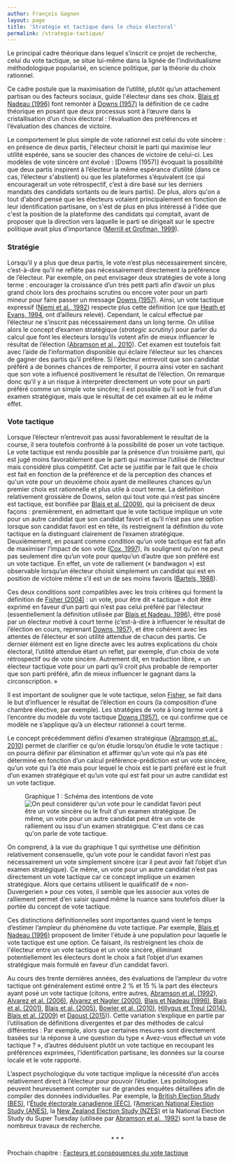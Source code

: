 ```yaml
---
author: François Gagnon
layout: page
title: 'Stratégie et tactique dans le choix électoral'
permalink: /strategie-tactique/
---
```


Le principal cadre théorique dans lequel s’inscrit ce projet de recherche, celui du vote tactique, se situe lui-même dans la lignée de l’individualisme méthodologique popularisé, en science politique, par la théorie du choix rationnel.

Ce cadre postule que la maximisation de l’utilité, plutôt qu’un attachement partisan ou des facteurs sociaux, guide l'électeur dans ses choix. [Blais et Nadeau (1996)](http://www.sciencedirect.com/science/article/pii/026137949400014X "Blais, André et Richard Nadeau. 1996. «Measuring strategic voting: A two-step procedure.» Electoral Studies 15(1): 39–52.") font remonter à [Downs (1957)][downs1957] la définition de ce cadre théorique en posant que deux processus sont à l’œuvre dans la cristallisation d’un choix électoral&nbsp;: l’évaluation des préférences et l’évaluation des chances de victoire.

Le comportement le plus simple de vote rationnel est celui du vote sincère : en présence de deux partis, l'électeur choisit le parti qui maximise leur utilité espérée, sans se soucier des chances de victoire de celui-ci. Les modèles de vote sincère ont évolué&nbsp;: [Downs (1957)] évoquait la possibilité que deux partis inspirent à l’électeur la même espérance d’utilité (dans ce cas, l’électeur s'abstient) ou que les plateformes s’équivalent (ce qui encouragerait un vote rétrospectif, c’est à dire basé sur les derniers mandats des candidats sortants ou de leurs partis). De plus, alors qu'on a tout d'abord pensé que les électeurs votaient principalement en fonction de leur identification partisane, on s'est de plus en plus intéressé à l'idée que c'est la position de la plateforme des candidats qui comptait, avant de proposer que la direction vers laquelle le parti se dirigeait sur le spectre politique avait plus d’importance ([Merrill et Grofman, 1999](http://www.cambridge.org/ca/academic/subjects/politics-international-relations/comparative-politics/unified-theory-voting-directional-and-proximity-spatial-models "Merrill, Samuel et Bernard Grofman. 1999. A Unified Theory of Voting. Cambridge University Press. Cambridge.")).

### Stratégie

Lorsqu’il y a plus que deux partis, le vote n’est plus nécessairement sincère, c’est-à-dire qu’il ne reflète pas nécessairement directement la préférence de l’électeur. Par exemple, on peut envisager deux stratégies de vote à long terme&nbsp;: encourager la croissance d’un très petit parti afin d’avoir un plus grand choix lors des prochains scrutins ou encore voter pour un parti mineur pour faire passer un message [Downs (1957)][downs1957]. Ainsi, un vote tactique expressif ([Niemi et al., 1992](https://www.jstor.org/stable/194060 "Niemi, Richard G., Guy Written, and Mark N. Franklin. 1992. «Constituency Characteristics, Individual Characteristics and Tactical Voting in the 1987 British General Election.» British Journal of Political Science 22(02): 229.")) respecte plus cette définition (ce que [Heath et Evans, 1994](https://www.jstor.org/stable/194035 "Heath, Anthony, and Geoffrey Evans. 1994. «Tactical Voting : Concepts, Measurement and Findings.» British Journal of Political Science 24(4): 557–571."), ont d’ailleurs relevé). Cependant, le calcul effectué par l’électeur ne s’inscrit pas nécessairement dans un long terme. On utilise alors le concept d’examen stratégique (*strategic scrutiny*) pour parler du calcul que font les électeurs lorsqu’ils votent afin de mieux influencer le résultat de l’élection ([Abramson et al., 2010](cps.sagepub.com/content/43/1/61.short "Abramson, P. R. et al. 2010. «Comparing Strategic Voting Under FPTP and PR.» Comparative Political Studies 43(1): 61–90.")). Cet examen est toutefois fait avec l’aide de l’information disponible qui éclaire l’électeur sur les chances de gagner des partis qu’il préfère. Si l’électeur entrevoit que son candidat préféré a de bonnes chances de remporter, il pourra ainsi voter en sachant que son vote a influencé positivement le résultat de l’élection. On remarque donc qu’il y a un risque à interpréter directement un vote pour un parti préféré comme un simple vote sincère; il est possible qu’il soit le fruit d’un examen stratégique, mais que le résultat de cet examen ait eu le même effet.

### Vote tactique	

Lorsque l’électeur n’entrevoit pas aussi favorablement le résultat de la course, il sera toutefois confronté à la possibilité de poser un vote tactique. Le vote tactique est rendu possible par la présence d’un troisième parti, qui est jugé moins favorablement que le parti qui maximise l’utilisé de l’électeur mais considéré plus compétitif. Cet acte se justifie par le fait que le choix est fait en fonction de la préférence et de la perception des chances et qu'un vote pour un deuxième choix ayant de meilleures chances qu’un premier choix est rationnelle et plus utile à court terme. La définition relativement grossière de Downs, selon qui tout vote qui n’est pas sincère est tactique, est bonifiée par [Blais et al. (2009)](https://www.researchgate.net/publication/227089739_Voting_Strategically_in_Canada_and_Britain "Blais, André, Eugénie Dostie-Goulet, et Marc André Bodet. 2009. «Voting Strategically in Canada and Britain.» In Duverger’s Law of Plurality Voting, New York, NY: Springer New York, p. 13–25."), qui la précisent de deux façons&nbsp;: premièrement, en admettant que le vote tactique implique un vote pour un autre candidat que son candidat favori et qu’il n’est pas une option lorsque son candidat favori est en tête, ils restreignent la définition du vote tactique en la distinguant clairement de l’examen stratégique. Deuxièmement, en posant comme condition qu’un vote tactique est fait afin de maximiser l’impact de son vote ([Cox, 1997](http://www.cambridge.org/ca/academic/subjects/politics-international-relations/comparative-politics/making-votes-count-strategic-coordination-worlds-electoral-systems?format=PB "Cox, Gary. 1997. Making Votes Count. Cambridge University Press. Cambridge.")), ils soulignent qu’on ne peut pas seulement dire qu’un vote pour quelqu’un d’autre que son préféré est un vote tactique. En effet, un vote de ralliement («&nbsp;bandwagon&nbsp;») est observable lorsqu’un électeur choisit simplement un candidat qui est en position de victoire même s’il est un de ses moins favoris ([Bartels, 1988](http://press.princeton.edu/titles/4229.html "Bartels, Larry. 1988. Presidential Primaries and the Dynamics of Public Choice. Princeton University Press. Princeton.")).

Ces deux conditions sont compatibles avec les trois critères qui forment la définition de [Fisher (2004)](https://www.jstor.org/stable/4092405 "Fisher, Stephen D. 2004. «Definition and Measurement of Tactical Voting: The Role of Rational Choice.» British Journal of Political Science 34(01): 152.")&nbsp;: un vote, pour être dit «&nbsp;tactique&nbsp;» doit être exprimé en faveur d’un parti qui n’est pas celui préféré par l’électeur (essentiellement la définition utilisée par [Blais et Nadeau, 1996](http://www.sciencedirect.com/science/article/pii/026137949400014X "Blais, André et Richard Nadeau. 1996. «Measuring strategic voting: A two-step procedure.» Electoral Studies 15(1): 39–52.")), être posé par un électeur motivé à court terme (c’est-à-dire à influencer le résultat de l’élection en cours, reprenant [Downs, 1957][downs1957]), et être cohérent avec les attentes de l’électeur et son utilité attendue de chacun des partis. Ce dernier élément est en ligne directe avec les autres explications du choix électoral, l’utilité attendue étant un reflet, par exemple, d’un choix de vote rétrospectif ou de vote sincère. Autrement dit, en traduction libre, «&nbsp;un électeur tactique vote pour un parti qu’il croit plus probable de remporter que son parti préféré, afin de mieux influencer le gagnant dans la circonscription.&nbsp;»

Il est important de souligner que le vote tactique, selon [Fisher](https://www.jstor.org/stable/4092405 "Fisher, Stephen D. 2004. «Definition and Measurement of Tactical Voting: The Role of Rational Choice.» British Journal of Political Science 34(01): 152."), se fait dans le but d’influencer le résultat de l’élection en cours (la composition d’une chambre élective, par exemple). Les stratégies de vote à long terme vont à l’encontre du modèle du vote tactique [Downs (1957)][downs1957], ce qui confirme que ce modèle ne s’applique qu’à un électeur rationnel à court terme.

Le concept précédemment défini d’examen stratégique ([Abramson et al., 2010](http://cps.sagepub.com/content/43/1/61.short "Abramson, P. R. et al. 2010. «Comparing Strategic Voting Under FPTP and PR.» Comparative Political Studies 43(1): 61–90.")) permet de clarifier ce qu’on étudie lorsqu’on étudie le vote tactique&nbsp;: on pourra définir par élimination et affirmer qu’un vote qui n’a pas été déterminé en fonction d’un calcul préférence-prédiction est un vote sincère, qu’un vote qui l’a été mais pour lequel le choix est le parti préféré est le fruit d’un examen stratégique et qu’un vote qui est fait pour un autre candidat est un vote tactique.

<figure>
    <figcaption>Graphique 1 : Schéma des intentions de vote</figcaption>
    <img src="../graphiques/venn_examen.png" alt="On peut considérer qu'un vote pour le candidat favori peut être un vote sincère ou le fruit d'un examen stratégique. De même, un vote pour un autre candidat peut être un vote de ralliement ou issu d'un examen stratégique. C'est dans ce cas qu'on parle de vote tactique." />
</figure>

On comprend, à la vue du graphique 1 qui synthétise une définition relativement consensuelle, qu’un vote pour le candidat favori n’est pas nécessairement un vote simplement sincère (car il peut avoir fait l’objet d’un examen stratégique). Ce même, un vote pour un autre candidat n’est pas directement un vote tactique car ce concept implique un examen stratégique. Alors que certains utilisent le qualificatif de «&nbsp;non-Duvergerien&nbsp;» pour ces votes, il semble que les associer aux votes de ralliement permet d’en saisir quand même la nuance sans toutefois diluer la portée du concept de vote tactique.

Ces distinctions définitionnelles sont importantes quand vient le temps d’estimer l’ampleur du phénomène du vote tactique. Par exemple, [Blais et Nadeau (1996)](http://www.sciencedirect.com/science/article/pii/026137949400014X "Blais, André et Richard Nadeau. 1996. «Measuring strategic voting: A two-step procedure.» Electoral Studies 15(1): 39–52.") proposent de limiter l'étude à une population pour laquelle le vote tactique est une option. Ce faisant, ils restreignent les choix de l'électeur entre un vote tactique et un vote sincère, éliminant potentiellement les électeurs dont le choix a fait l’objet d’un examen stratégique mais formulé en faveur d’un candidat favori.

Au cours des trente dernières années, des évaluations de l’ampleur du votre tactique ont généralement estimé entre 2&nbsp;% et 15&nbsp;% la part des électeurs ayant posé un vote tactique (citons, entre autres, [Abramson et al. (1992](https://www.jstor.org/stable/1964015 "Abramson, Paul R., J. H. Aldrich, Phil Paolino, et David W. Rohde. 1992. «‘Sophisticated’ Voting in the 1988 Presidential Primaries.» American Political Science Review 86(1): 55–69.")), [Alvarez et al. (2006)](http://www.sciencedirect.com/science/article/pii/S0261379405000260 "Alvarez, R. Michael, Frederick J. Boehmke, and Jonathan Nagler. 2006. «Strategic voting in British elections.» Electoral Studies 25(1): 1–19."), [Alvarez et Nagler (2000)](https://www.jstor.org/stable/194113 "Alvarez, R. Michael et Jonathan Nagler. 2000. «A new approach for modelling strategic voting in multiparty elections.» British Journal of Political Science 30(01): 57–75."), [Blais et Nadeau (1996)](http://www.sciencedirect.com/science/article/pii/026137949400014X "Blais, André et Richard Nadeau. 1996. «Measuring strategic voting: A two-step procedure.» Electoral Studies 15(1): 39–52."), [Blais et al. (2001)](http://www.sciencedirect.com/science/article/pii/S0261379400000172 "Blais, André, Richard Nadeau, Elisabeth Gidengil et Neil Nevitte. 2001. «Measuring strategic voting in multiparty plurality elections.» Electoral Studies 20(3): 343–352."), [Blais et al. (2005)](http://www.sciencedirect.com/science/article/pii/S0261379404000228 "Blais, André, Robert Young, and Martin Turcotte. 2005. «Direct or indirect? Assessing two approaches to the measurement of strategic voting.» Electoral Studies 24(2): 163–176."), [Bowler et al. (2010)](http://www.sciencedirect.com/science/article/pii/S0261379410000132 "Bowler, Shaun, Jeffrey A. Karp, and Todd Donovan. 2010. «Strategic coalition voting: Evidence from New Zealand.» Electoral Studies 29(3): 350–357."), [Hillygus et Treul (2014)](http://link.springer.com/article/10.1007/s11127-014-0183-1 "Hillygus, D. Sunshine, and Sarah A. Treul. 2014. «Assessing strategic voting in the 2008 US presidential primaries: the role of electoral context, institutional rules, and negative votes.» Public Choice 161(3-4): 517–536."), [Blais et al. (2009)](https://www.researchgate.net/publication/227089739_Voting_Strategically_in_Canada_and_Britain "Blais, André, Eugénie Dostie-Goulet, et Marc André Bodet. 2009. «Voting Strategically in Canada and Britain.» In Duverger’s Law of Plurality Voting, New York, NY: Springer New York, p. 13–25.") et [Daoust (2015](https://www.erudit.org/revue/ps/2015/v34/n2/1032504ar.html "Daoust, Jean-François. 2015. «Vote stratégique au Québec : analyse de l’élection de 2012». Politique et Sociétés 34(2):3-15."))). Cette variation s’explique en partie par l’utilisation de définitions divergentes et par des méthodes de calcul différentes&nbsp;: Par exemple, alors que certaines mesures sont directement basées sur la réponse à une question du type «&nbsp;Avez-vous effectué un vote tactique&nbsp;?&nbsp;», d’autres déduisent plutôt un vote tactique en recoupant les préférences exprimées, l’identification partisane, les données sur la course locale et le vote rapporté.

L’aspect psychologique du vote tactique implique la nécessité d’un accès relativement direct à l’électeur pour pouvoir l’étudier. Les politologues peuvent heureusement compter sur de grandes enquêtes détaillées afin de compiler des données individuelles. Par exemple, la [British Election Study (BES)](http://www.britishelectionstudy.com/ "British Election Study"), l’[Étude électorale canadienne (ÉÉC)](http://ces-eec.arts.ubc.ca/french-section/accueil/ "Étude électorale canadienne"), l’[American National Election Study (ANES)](http://www.electionstudies.org/ "American National Election Study"), la [New Zealand Election Study (NZES)](http://www.nzes.org/) et la National Election Study du Super Tuesday (utilisée par [Abramson et al., 1992](https://www.jstor.org/stable/1964015 "Abramson, Paul R., J. H. Aldrich, Phil Paolino, et David W. Rohde. 1992. «‘Sophisticated’ Voting in the 1988 Presidential Primaries.» American Political Science Review 86(1): 55–69.")) sont la base de nombreux travaux de recherche.

[downs1957]: https://en.wikipedia.org/wiki/An_Economic_Theory_of_Democracy "Downs, Anthony. 1957. An Economic theory of Democracy. Harper and Row. New York."

<p align="center">
* * *
</p>

Prochain chapitre&nbsp;: [Facteurs et conséquences du vote tactique](/vote-tactique/)

